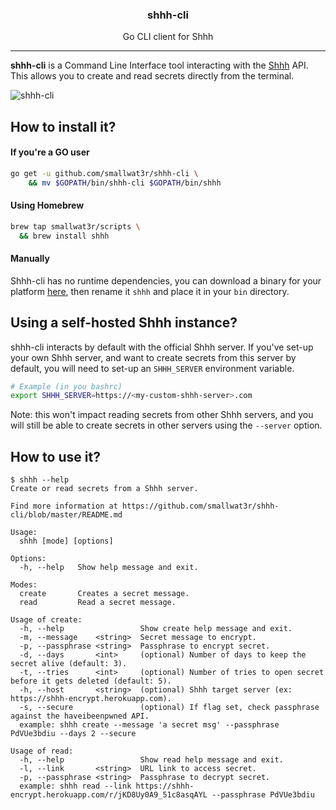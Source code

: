 <h3 align="center">shhh-cli</h3>
<p align="center">Go CLI client for Shhh</p>

---

**shhh-cli** is a Command Line Interface tool interacting with the 
[Shhh](https://github.com/smallwat3r) API.  
This allows you to create and read secrets directly from the 
terminal.

![shhh-cli](https://i.imgur.com/qLx3aoV.png)  

## How to install it?  

#### If you're a GO user
```sh
go get -u github.com/smallwat3r/shhh-cli \
    && mv $GOPATH/bin/shhh-cli $GOPATH/bin/shhh
```

#### Using Homebrew  

```sh
brew tap smallwat3r/scripts \
  && brew install shhh
```

#### Manually  

Shhh-cli has no runtime dependencies, you can download a binary for 
your platform [here](https://github.com/smallwat3r/shhh-cli/releases), 
then rename it `shhh` and place it in your `bin` directory.

## Using a self-hosted Shhh instance?  

shhh-cli interacts by default with the official Shhh server. If 
you've set-up your own Shhh server, and want to create secrets 
from this server by default, you will need to set-up an `SHHH_SERVER`
environment variable.

```sh
# Example (in you bashrc)
export SHHH_SERVER=https://<my-custom-shhh-server>.com
```

Note: this won't impact reading secrets from other Shhh servers, and
you will still be able to create secrets in other servers using the 
`--server` option.

## How to use it?  

```console
$ shhh --help
Create or read secrets from a Shhh server.

Find more information at https://github.com/smallwat3r/shhh-cli/blob/master/README.md

Usage:
  shhh [mode] [options]

Options:
  -h, --help   Show help message and exit.

Modes:
  create       Creates a secret message.
  read         Read a secret message.

Usage of create:
  -h, --help                 Show create help message and exit.
  -m, --message    <string>  Secret message to encrypt.
  -p, --passphrase <string>  Passphrase to encrypt secret.
  -d, --days       <int>     (optional) Number of days to keep the secret alive (default: 3).
  -t, --tries      <int>     (optional) Number of tries to open secret before it gets deleted (default: 5).
  -h, --host       <string>  (optional) Shhh target server (ex: https://shhh-encrypt.herokuapp.com).
  -s, --secure               (optional) If flag set, check passphrase against the haveibeenpwned API.
  example: shhh create --message 'a secret msg' --passphrase PdVUe3bdiu --days 2 --secure

Usage of read:
  -h, --help                 Show read help message and exit.
  -l, --link       <string>  URL link to access secret.
  -p, --passphrase <string>  Passphrase to decrypt secret.
  example: shhh read --link https://shhh-encrypt.herokuapp.com/r/jKD8Uy0A9_51c8asqAYL --passphrase PdVUe3bdiu
```
